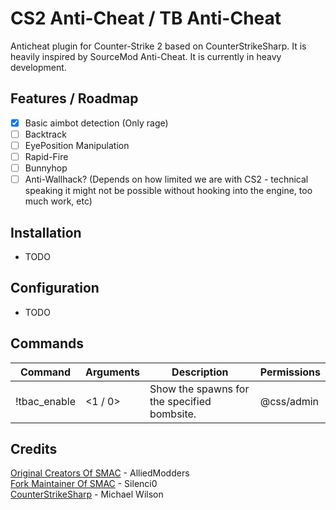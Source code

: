 # CS2 Anti-Cheat / TB Anti-Cheat
Anticheat plugin for Counter-Strike 2 based on CounterStrikeSharp. It is heavily inspired by SourceMod Anti-Cheat. It is currently in heavy development.

## Features / Roadmap
- [x] Basic aimbot detection (Only rage)
- [ ] Backtrack
- [ ] EyePosition Manipulation
- [ ] Rapid-Fire
- [ ] Bunnyhop
- [ ] Anti-Wallhack? (Depends on how limited we are with CS2 - technical speaking it might not be possible without hooking into the engine, too much work, etc)

## Installation
- TODO

## Configuration
- TODO

## Commands
| Command         | Arguments                         | Description                                                          | Permissions |
|-----------------|-----------------------------------|----------------------------------------------------------------------|-------------|
| !tbac_enable     | <1 / 0>                           | Show the spawns for the specified bombsite.                         | @css/admin  |

## Credits
[Original Creators Of SMAC](https://forums.alliedmods.net/forumdisplay.php?f=133) - AlliedModders<br />
[Fork Maintainer Of SMAC](https://github.com/Silenci0/SMAC) - Silenci0<br />
[CounterStrikeSharp](https://github.com/roflmuffin/CounterStrikeSharp) - Michael Wilson<br />
